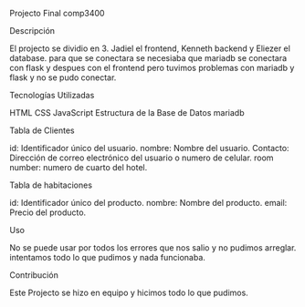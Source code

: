 Projecto Final comp3400

Descripción

El projecto se dividio en 3. Jadiel el frontend, Kenneth backend y Eliezer el database.
para que se conectara se necesiaba que mariadb se conectara con flask y despues con el frontend pero tuvimos problemas con mariadb y flask y no se pudo
conectar. 

Tecnologías Utilizadas

HTML
CSS
JavaScript
Estructura de la Base de Datos
mariadb

Tabla de Clientes

id: Identificador único del usuario.
nombre: Nombre del usuario.
Contacto: Dirección de correo electrónico del usuario o numero de celular.
room number: numero de cuarto del hotel.

Tabla de habitaciones

id: Identificador único del producto.
nombre: Nombre del producto.
email: Precio del producto.

Uso

No se puede usar por todos los errores que nos salio y no pudimos arreglar. intentamos todo lo que pudimos y nada funcionaba.

Contribución

Este Projecto se hizo en equipo y hicimos todo lo que pudimos.
